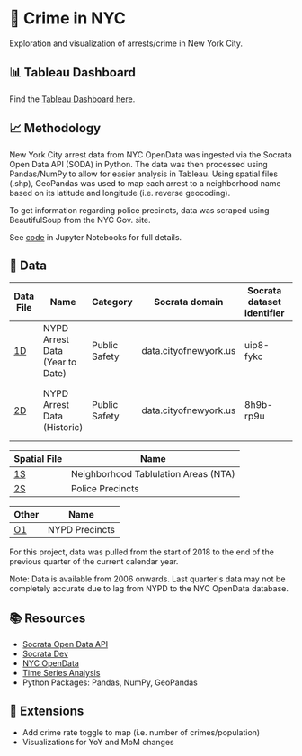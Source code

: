 # :statue_of_liberty: Crime in NYC

Exploration and visualization of arrests/crime in New York City.  

## :bar_chart: Tableau Dashboard 

Find the [Tableau Dashboard here](https://public.tableau.com/app/profile/atcwy/viz/NYPDArrests/Arrests "Tableau Public | Crime in NYC").  

## :chart_with_upwards_trend: Methodology
New York City arrest data from NYC OpenData was ingested via the Socrata Open Data API (SODA) in Python.  The data was then processed using Pandas/NumPy to allow for easier analysis in Tableau.  Using spatial files (.shp), GeoPandas was used to map each arrest to a neighborhood name based on its latitude and longitude (i.e. reverse geocoding).  

To get information regarding police precincts, data was scraped using BeautifulSoup from the NYC Gov. site.  

See [code](Code/) in Jupyter Notebooks for full details.

## :floppy_disk: Data

Data File | Name  | Category | Socrata domain | Socrata dataset identifier | Data range | Update frequency
------------- | ------------- |------------- | ------------- |------------- | ------------- | -------------
[1D](https://data.cityofnewyork.us/Public-Safety/NYPD-Arrest-Data-Year-to-Date-/uip8-fykc) | NYPD Arrest Data (Year to Date)  | Public Safety | data.cityofnewyork.us  | uip8-fykc | Year to date | Quarterly
[2D](https://data.cityofnewyork.us/Public-Safety/NYPD-Arrests-Data-Historic-/8h9b-rp9u) | NYPD Arrest Data (Historic)  | Public Safety | data.cityofnewyork.us  | 8h9b-rp9u | 2006 to end of previous calendar year | Annually


Spatial File  | Name
------------- | -------------
[1S](https://data.cityofnewyork.us/City-Government/Neighborhood-Tabulation-Areas-NTA-/cpf4-rkhq) | Neighborhood Tablulation Areas (NTA)
[2S](https://data.cityofnewyork.us/Public-Safety/Police-Precincts/78dh-3ptz) | Police Precincts

Other  | Name
------------- | -------------
[O1](https://www1.nyc.gov/site/nypd/bureaus/patrol/precincts-landing.page) | NYPD Precincts  


For this project, data was pulled from the start of 2018 to the end of the previous quarter of the current calendar year.  

Note: Data is available from 2006 onwards.  Last quarter's data may not be completely accurate due to lag from NYPD to the NYC OpenData database.


## :books: Resources

 * [Socrata Open Data API](https://github.com/xmunoz/sodapy)  
 * [Socrata Dev](https://dev.socrata.com/)  
 * [NYC OpenData](https://opendata.cityofnewyork.us/)  
 * [Time Series Analysis](https://dev.socrata.com/blog/2019/10/07/time-series-analysis-with-jupyter-notebooks-and-socrata.html)  
 * Python Packages: Pandas, NumPy, GeoPandas  

## :pencil: Extensions
 * Add crime rate toggle to map (i.e. number of crimes/population)
 * Visualizations for YoY and MoM changes
